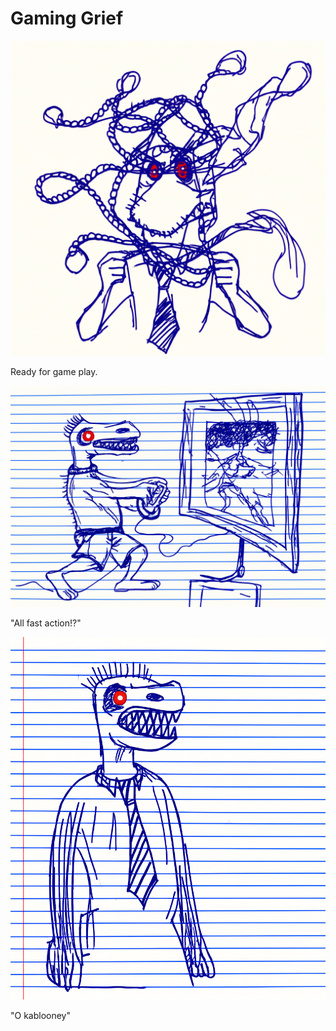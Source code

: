 # Gaming Grief

![Garrey Goosey sits intently in front of a screen, holding a game controller.](gaming-1.png)

Ready for game play.

![Garrey Goosey frantically presses controller buttons, eyes wide at the screen.](gaming-2.png)

"All fast action!?"

![Garrey Goosey throws the game controller at the screen, which shows 'Game Over'.](gaming-3.png)

"O kablooney"